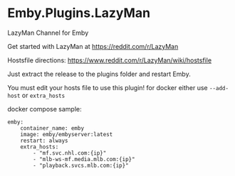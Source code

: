 # Emby.Plugins.LazyMan

LazyMan Channel for Emby

Get started with LazyMan at https://reddit.com/r/LazyMan

Hostsfile directions: https://www.reddit.com/r/LazyMan/wiki/hostsfile

Just extract the release to the plugins folder and restart Emby.

You must edit your hosts file to use this plugin!
for docker either use `--add-host` or `extra_hosts`

docker compose sample:

```
emby:
    container_name: emby
    image: emby/embyserver:latest
    restart: always
    extra_hosts:
        - "mf.svc.nhl.com:{ip}"
        - "mlb-ws-mf.media.mlb.com:{ip}"
        - "playback.svcs.mlb.com:{ip}"
```
